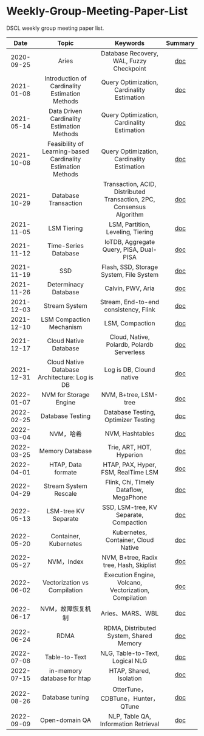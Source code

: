 # Weekly-Group-Meeting-Paper-List

DSCL weekly group meeting paper list.

|    Date    |                            Topic                             |                               Keywords                               |                                   Summary                                   |
| :--------: | :----------------------------------------------------------: | :------------------------------------------------------------------: | :-------------------------------------------------------------------------: |
| 2020-09-25 |                            Aries                             |               Database Recovery, WAL, Fuzzy Checkpoint               |                [doc](./meeting-summary/2020-09-25-Aries.md)                 |
| 2021-01-08 |        Introduction of Cardinality Estimation Methods        |              Query Optimization, Cardinality Estimation              |        [doc](./meeting-summary/2021-01-08-基数估计的相关方法介绍.md)        |
| 2021-05-14 |          Data Driven Cardinality Estimation Methods          |              Query Optimization, Cardinality Estimation              |    [doc](./meeting-summary/2021-05-14-基于数据概率分布的基数估计方法.md)    |
| 2021-10-08 | Feasibility of Learning-based Cardinality Estimation Methods |              Query Optimization, Cardinality Estimation              |  [doc](./meeting-summary/2021-10-08-基于学习的基数估计方法的可用性分析.md)  |
| 2021-10-29 |                     Database Transaction                     | Transaction, ACID, Distributed Transaction, 2PC, Consensus Algorithm |              [doc](./meeting-summary/2021-10-29-数据库事务.md)              |
| 2021-11-05 |                         LSM Tiering                          |                  LSM, Partition, Leveling, Tiering                   |      [doc](./meeting-summary/2021-11-05-基于LSM的KV存储写放大优化.md)       |
| 2021-11-12 |                     Time-Series Database                     |               IoTDB, Aggregate Query, PISA, Dual-PISA                |        [doc](./meeting-summary/2021-11-12-Apache-IoTDB时序数据库.md)        |
| 2021-11-19 |                             SSD                              |               Flash, SSD, Storage System, File System                |          [doc](./meeting-summary/2021-11-19-基于SSD的存储系统.md)           |
| 2021-11-26 |                     Determinacy Database                     |                          Calvin, PWV, Aria                           |             [doc](./meeting-summary/2021-11-26-确定性数据库.md)             |
| 2021-12-03 |                        Stream System                         |                Stream, End-to-end consistency, Flink                 |        [doc](./meeting-summary/2021-12-03-流计算端到端一致性概述.md)        |
| 2021-12-10 |                   LSM Compaction Mechanism                   |                           LSM, Compaction                            |         [doc](./meeting-summary/2021-12-10-LSM-Compaction-设计.md)          |
| 2021-12-17 |                    Cloud Native Database                     |              Cloud, Native, Polardb, Polardb Serverless              |         [doc](./meeting-summary/2021-12-17-云原生数据库polardb.md)          |
| 2021-12-31 |        Cloud Native Database Architecture: Log is DB         |                       Log is DB, Clound native                       |      [doc](./meeting-summary/2021-12-31-云原生数据库架构-Log-is-DB.md)      |
| 2022-01-07 |                    NVM for Storage Engine                    |                        NVM, B+tree, LSM-tree                         |      [doc](./meeting-summary/2022-1-7-基于NVM的数据库存储引擎优化.md)       |
| 2022-02-25 |                       Database Testing                       |                 Database Testing, Optimizer Testing                  |        [doc](./meeting-summary/2022-02-25-数据库系统测试方法介绍.md)        |
| 2022-03-04 |                          NVM，哈希                           |                           NVM, Hashtables                            |   [doc](./meeting-summary/2022-03-04-面向NVM的数据库哈希索引优化研究.md)    |
| 2022-03-25 |                       Memory Database                        |                       Trie, ART, HOT, Hyperion                       |       [doc](./meeting-summary/2022-03-25-内存数据库简述及索引优化.md)       |
| 2022-04-01 |                      HTAP, Data formate                      |                 HTAP, PAX, Hyper, FSM, RealTime LSM                  |          [doc](./meeting-summary/2022-04-01-HTAP概述及存储格式.md)          |
| 2022-04-29 |                    Stream System Rescale                     |                Flink, Chi, TImely Dataflow, MegaPhone                |        [doc](./meeting-summary/2022-04-29-流计算引擎弹性扩展综述.md)        |
| 2022-05-13 |                     LSM-tree KV Separate                     |                SSD, LSM-tree, KV Separate, Compaction                |      [doc](./meeting-summary/2022-05-13-基于SSD的LSM-tree键值分离.md)       |
| 2022-05-20 |                    Container, Kubernetes                     |                 Kubernetes, Container, Cloud Native                  | [doc](./meeting-summary/2022-05-20-云原生基础架构—Container、Kubernetes.md) |
| 2022-05-27 |                          NVM，Index                          |               NVM, B+tree, Radix tree, Hash, Skiplist                |           [doc](./meeting-summary/2022-05-27-NVM与数据库索引.md)            |
| 2022-06-02 |                 Vectorization vs Compilation                 |        Execution Engine, Volcano, Vectorization, Compilation         |     [doc](./meeting-summary/2022-06-02-Vectorization-vs-Compilation.md)     |
| 2022-06-17 |                      NVM，故障恢复机制                       |                           Aries、MARS、WBL                           |     [doc](./meeting-summary/2022-06-17-面向NVM的数据库故障恢复机制.md)      |
| 2022-06-24 |                             RDMA                             |               RDMA, Distributed System, Shared Memory                |     [doc](./meeting-summary/2022-06-24-基于RDMA的分布式系统研究介绍.md)     |
| 2022-07-08 |                        Table-to-Text                         |                   NLG, Table-to-Text, Logical NLG                    |             [doc](./meeting-summary/2022-07-08-表格生成文本.md)             |
| 2022-07-15 |                 in-memory database for htap                  |                       HTAP, Shared, Isolation                        |         [doc](./meeting-summary/2022-07-15-面向HTAP的内存数据库.md)         |
| 2022-08-26 |                       Database tuning                        |                  OtterTune，CDBTune，Hunter，QTune                   |           [doc](./meeting-summary/2022-08-26-数据库之智能调参.md)           |
| 2022-09-09 |                        Open-domain QA                        |                 NLP, Table QA, Information Retrieval                 |            [doc](./meeting-summary/2022-09-09-表格开领域问答.md)            |

